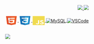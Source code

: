 
<div align="center">
  <a href="https://github.com/AlvesRafaelVi">
  <img height="120em" src="https://github-readme-stats.vercel.app/api?username=AlvesRafaelVi&show_icons=true&theme=dark&include_all_commits=true&count_private=true"/>
  <img height="120em" src="https://github-readme-stats.vercel.app/api/top-langs/?username=AlvesRafaelVi&layout=compact&langs_count=7&theme=dark"/>
</div>
</div>

<div style="display: inline_block"><br>
  <img align="center" alt="HTML"   height="30" width="40" src="https://raw.githubusercontent.com/devicons/devicon/master/icons/html5/html5-original.svg">
  <img align="center" alt="CSS"    height="30" width="40" src="https://raw.githubusercontent.com/devicons/devicon/master/icons/css3/css3-original.svg">
  <img align="center" alt="Js"     height="30" width="40" src="https://raw.githubusercontent.com/devicons/devicon/master/icons/javascript/javascript-plain.svg">
  <img align="center" alt="MySQL"  height="30" width="40" src="https://cdn.jsdelivr.net/gh/devicons/devicon/icons/mysql/mysql-original-wordmark.svg" />
  <img align="center" alt="VSCode" height="30" width="40" src="https://cdn.jsdelivr.net/gh/devicons/devicon/icons/vscode/vscode-original-wordmark.svg" />
</div>

##

<div> 
  <a href="https://www.linkedin.com/in/rafael-alves-1709a6173/" target="_blank"><img src="https://img.shields.io/badge/-LinkedIn-%230077B5?style=for-the-badge&logo=linkedin&logoColor=white" target="_blank"></a> 
</div>
